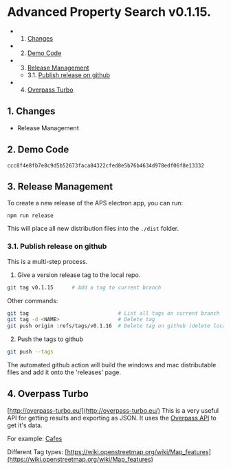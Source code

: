 # Advanced Property Search v0.1.15.

<!-- vscode-markdown-toc -->
* 1. [Changes](#Changes)
* 2. [Demo Code](#DemoCode)
* 3. [Release Management](#ReleaseManagement)
	* 3.1. [Publish release on github](#Publishreleaseongithub)
* 4. [Overpass Turbo](#OverpassTurbo)

<!-- vscode-markdown-toc-config
	numbering=true
	autoSave=true
	/vscode-markdown-toc-config -->
<!-- /vscode-markdown-toc -->

##  1. <a name='Changes'></a>Changes

- Release Management

##  2. <a name='DemoCode'></a>Demo Code

```
ccc8f4e8fb7e8c9d5b52673faca84322cfed8e5b76b4634d978edf06f8e13332
```

##  3. <a name='ReleaseManagement'></a>Release Management

To create a new release of the APS electron app, you can run:
```
npm run release
```
This will place all new distribution files into the `./dist` folder.


###  3.1. <a name='Publishreleaseongithub'></a>Publish release on github 

This is a multi-step process.

1. Give a version release tag to the local repo.

```bash
git tag v0.1.15      # Add a tag to current branch
```

Other commands:
```bash
git tag            					# List all tags on current branch
git tag -d <NAME>   				# Delete tag
git push origin :refs/tags/v0.1.16	# Delete tag on github (delete local first)
```

2. Push the tags to github

```bash
git push --tags
```

The automated github action will build the windows and mac distributable files and add it onto the 'releases' page.







##  4. <a name='OverpassTurbo'></a>Overpass Turbo

[http://overpass-turbo.eu/](http://overpass-turbo.eu/)
This is a very useful API for getting results and exporting as JSON. 
It uses the [Overpass API](https://wiki.openstreetmap.org/wiki/Overpass_API) to get it's data.

For example:
[Cafes](http://overpass-turbo.eu/?q=LyoKVGhpcyBoYcSGYmVlbiBnxI1lcmF0ZWQgYnkgdGhlIG92xJJwxIlzLXR1cmJvIHdpemFyZC7EgsSdxJ9yaWdpbmFsIHNlxLBjaMSsxIk6CsOiwoDCnGNhZmXFiMKdCiovCltvdXQ6anNvbl1bdGltZcWWxZgyNV07Ci8vxI_ElMSdciByZXN1bHRzCigKICDFqyBxdcSSxJrEo3J0IGZvcjogxYjFisWMxY7CgMWQxbxub2RlWyJhxaJuaXR5Ij0ixYvFjSJdKHt7YsSqeH19KcWpxbx3YXnGmMaaxI3GncafxqHGo2XGpcanxqnGq8atxq_Fu8WxZWzElGnFnMa1xpvGuMagxqLGj8a9xqjGqm_GrMauxanHgsW-cMS3bsaGxbLFtMW2xbjFpMSYxpV5xak-xanHoXNrx4XFv3Q7&c=BJqcgTuV6O&R)

Different Tag types:
[https://wiki.openstreetmap.org/wiki/Map_features](https://wiki.openstreetmap.org/wiki/Map_features)


